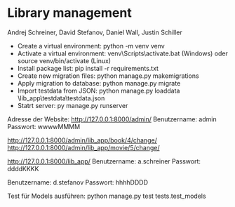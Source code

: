 # Library management

Andrej Schreiner, David Stefanov, Daniel Wall, Justin Schiller

- Create a virtual environment: python -m venv venv
- Activate a virtual environment: venv\Scripts\activate.bat (Windows) oder source venv/bin/activate (Linux)
- Install package list: pip install -r requirements.txt
- Create new migration files: python manage.py makemigrations
- Apply migration to database: python manage.py migrate
- Import testdata from JSON: python manage.py loaddata \lib_app\testdata\testdata.json
- Statrt server: py manage.py runserver

Adresse der Website: http://127.0.0.1:8000/admin/
Benutzername: admin
Passwort: wwwwMMMM

http://127.0.0.1:8000/admin/lib_app/book/4/change/
http://127.0.0.1:8000/admin/lib_app/movie/5/change/

http://127.0.0.1:8000/lib_app/
Benutzername: a.schreiner
Passwort: ddddKKKK

Benutzername: d.stefanov
Passwort: hhhhDDDD

Test für Models ausführen: python manage.py test tests.test_models

